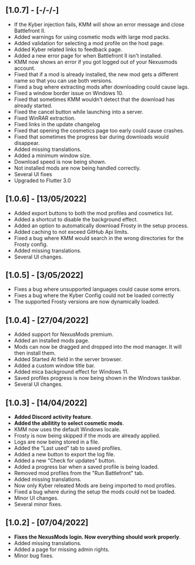 ## [1.0.7] - [-/-/-]

- If the Kyber injection fails, KMM will show an error message and close Battlefront II.
- Added warnings for using cosmetic mods with large mod packs.
- Added validation for selecting a mod profile on the host page.
- Added Kyber related links to feedback page.
- Added a new error page for when Battlefront II isn't installed.
- KMM now shows an error if you got logged out of your Nexusmods account.
- Fixed that if a mod is already installed, the new mod gets a different name so that you can use both versions.
- Fixed a bug where extracting mods after downloading could cause lags.
- Fixed a window border issue on Windows 10.
- Fixed that sometimes KMM wouldn't detect that the download has already started.
- Fixed the cancel button while launching into a server.
- Fixed WinRAR extraction.
- Fixed links in the update changelog
- Fixed that opening the cosmetics page too early could cause crashes.
- Fixed that sometimes the progress bar during downloads would disappear.
- Added missing translations.
- Added a minimum window size.
- Download speed is now being shown.
- Not installed mods are now being handled correctly.
- Several UI fixes
- Upgraded to Flutter 3.0

## [1.0.6] - [13/05/2022]

- Added export buttons to both the mod profiles and cosmetics list.
- Added a shortcut to disable the background effect.
- Added an option to automatically download Frosty in the setup process.
- Added caching to not exceed GitHub Api limits.
- Fixed a bug where KMM would search in the wrong directories for the Frosty config.
- Added missing translations.
- Several UI changes.

## [1.0.5] - [3/05/2022]

- Fixes a bug where unsupported languages could cause some errors.
- Fixes a bug where the Kyber Config could not be loaded correctly
- The supported Frosty versions are now dynamically loaded.

## [1.0.4] - [27/04/2022]

- Added support for NexusMods premium.
- Added an installed mods page.
- Mods can now be dragged and dropped into the mod manager. It will then install them.
- Added Started At field in the server browser.
- Added a custom window title bar.
- Added mica background effect for Windows 11.
- Saved profiles progress is now being shown in the Windows taskbar.
- Several UI changes.

## [1.0.3] - [14/04/2022]

- **Added Discord activity feature**.
- **Added the abilitity to select cosmetic mods**.
- KMM now uses the default Windows locale.
- Frosty is now being skipped if the mods are already applied.
- Logs are now being stored in a file.
- Added the "Last used" tab to saved profiles.
- Added a new button to export the log file.
- Added a new "Check for updates" button.
- Added a progress bar when a saved profile is being loaded.
- Removed mod profiles from the "Run Battlefront" tab.
- Added missing translations.
- Now only Kyber releated Mods are being imported to mod profiles.
- Fixed a bug where during the setup the mods could not be loaded.
- Minor UI changes.
- Several minor fixes.

## [1.0.2] - [07/04/2022]

- **Fixes the NexusMods login. Now everything should work properly**.
- Added missing translations.
- Added a page for missing admin rights.
- Minor bug fixes.
